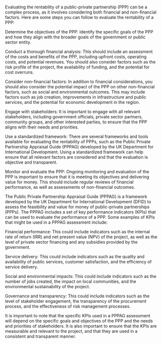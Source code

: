 Evaluating the rentability of a public-private partnership (PPP) can be a complex process, as it involves considering both financial and non-financial factors. Here are some steps you can follow to evaluate the rentability of a PPP:

Determine the objectives of the PPP: Identify the specific goals of the PPP and how they align with the broader goals of the government or public sector entity.

Conduct a thorough financial analysis: This should include an assessment of the costs and benefits of the PPP, including upfront costs, operating costs, and potential revenues. You should also consider factors such as the risk profile of the project, the availability of funding, and the potential for cost overruns.

Consider non-financial factors: In addition to financial considerations, you should also consider the potential impact of the PPP on other non-financial factors, such as social and environmental outcomes. This may include factors such as job creation, improvements in infrastructure and public services, and the potential for economic development in the region.

Engage with stakeholders: It is important to engage with all relevant stakeholders, including government officials, private sector partners, community groups, and other interested parties, to ensure that the PPP aligns with their needs and priorities.

Use a standardized framework: There are several frameworks and tools available for evaluating the rentability of PPPs, such as the Public Private Partnership Appraisal Guide (PPPAG) developed by the UK Department for International Development. Using a standardized framework can help ensure that all relevant factors are considered and that the evaluation is objective and transparent.

Monitor and evaluate the PPP: Ongoing monitoring and evaluation of the PPP is important to ensure that it is meeting its objectives and delivering value for money. This should include regular reviews of financial performance, as well as assessments of non-financial outcomes.

The Public Private Partnership Appraisal Guide (PPPAG) is a framework developed by the UK Department for International Development (DFID) to assess the feasibility and value for money of public-private partnerships (PPPs). The PPPAG includes a set of key performance indicators (KPIs) that can be used to evaluate the performance of a PPP. Some examples of KPIs that might be used in a PPPAG assessment include:

Financial performance: This could include indicators such as the internal rate of return (IRR) and net present value (NPV) of the project, as well as the level of private sector financing and any subsidies provided by the government.

Service delivery: This could include indicators such as the quality and availability of public services, customer satisfaction, and the efficiency of service delivery.

Social and environmental impacts: This could include indicators such as the number of jobs created, the impact on local communities, and the environmental sustainability of the project.

Governance and transparency: This could include indicators such as the level of stakeholder engagement, the transparency of the procurement process, and the effectiveness of risk management processes.

It is important to note that the specific KPIs used in a PPPAG assessment will depend on the specific goals and objectives of the PPP and the needs and priorities of stakeholders. It is also important to ensure that the KPIs are measurable and relevant to the project, and that they are used in a consistent and transparent manner.

